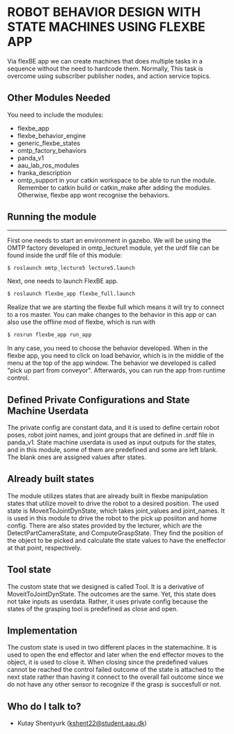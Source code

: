 # ROBOT BEHAVIOR DESIGN WITH STATE MACHINES USING FLEXBE APP #

Via flexBE app we can create machines that does multiple tasks in a sequence without the need to hardcode them. Normally, This task is overcome using subscriber publisher nodes, and action service topics.

## Other Modules Needed

You need to include the modules:
- flexbe_app
- flexbe_behavior_engine
- generic_flexbe_states
- omtp_factory_behaviors
- panda_v1
- aau_lab_ros_modules
- franka_description
- omtp_support
in your catkin workspace to be able to run the module. Remember to catkin build or catkin_make after adding the modules. Otherwise, flexbe app wont recognise the behaviors.

## Running the module
---
First one needs to start an environment in gazebo. We will be using the OMTP factory developed in omtp_lecture1 module, yet the urdf file can be found inside the urdf file of this module:
```sh
$ roslaunch omtp_lecture5 lecture5.launch
```
Next, one needs to launch FlexBE app.
```sh
$ roslaunch flexbe_app flexbe_full.launch
```
Realize that we are starting the flexbe full which means it will try to connect to a ros master. You can make changes to the behavior in this app or can also use the offline mod of flexbe, which is run with 
```sh
$ rosrun flexbe_app run_app
```
In any case, you need to choose the behavior developed. When in the flexbe app, you need to click on load behavior, which is in the middle of the menu at the top of the app window. The behavior we developed is called "pick up part from conveyor". Afterwards, you can run the app from runtime control.

## Defined Private Configurations and State Machine Userdata

The private config are constant data, and it is used to define certain robot poses, robot joint names, and joint groups that are defined in .srdf file in panda_v1. State machine userdata is used as input outputs for the states, and in this module, some of them are predefined and some are left blank. The blank ones are assigned values after states.

## Already built states

The module utilizes states that are already built in flexbe manipulation states that utilize moveit to drive the robot to a desired position. The used state is MoveitToJointDynState, which takes joint_values and joint_names. It is used in this module to drive the robot to the pick up posiiton and home config. There are also states provided by the lecturer, which are the DetectPartCameraState, and ComputeGraspState. They find the position of the object to be picked and calculate the state values to have the eneffector at that point, respectively.

## Tool state

The custom state that we designed is called Tool. It is a derivative of MoveitToJointDynState. The outcomes are the same. Yet, this state does not take inputs as userdata. Rather, it uses private config because the states of the grasping tool is predefined as close and open. 

## Implementation

The custom state is used in two different places in the statemachine. It is used to open the end effector and later when the end effector moves to the object, it is used to close it. When closing since the predefined values cannot be reached the control failed outcome of the state is attached to the next state rather than having it connect to the overall fail outcome since we do not have any other sensor to recognize if the grasp is succesfull or not.

## Who do I talk to? ##
* Kutay Shentyurk ([kshent22@student.aau.dk](mailto:kshent22@student.aau.dk))
